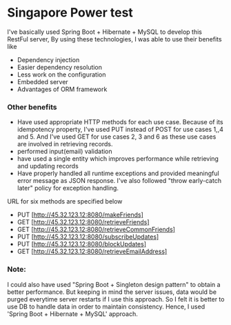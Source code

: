 # Singapore Power test
I've basically used Spring Boot + Hibernate + MySQL to develop this RestFul server,
By using these technologies, I was able to use their benefits like
  - Dependency injection
  - Easier dependency resolution
  - Less work on the configuration
  - Embedded server
  - Advantages of ORM framework

### Other benefits
  - Have used appropriate HTTP methods for each use case. Because of its idempotency property, I've used PUT instead of POST for use cases 1,,4 and 5. And I've used GET for use cases 2, 3 and 6 as these use cases are involved in retrieving records.
  - performed input(email) validation
  - have used a single entity which improves performance while retrieving and updating records
  - Have properly handled all runtime exceptions and provided meaningful error message as JSON response. I've also followed "throw early-catch later" policy for exception handling.
  
URL for six methods are specified below

* PUT [http://45.32.123.12:8080/makeFriends]
* GET [http://45.32.123.12:8080/retrieveFriends]
* GET [http://45.32.123.12:8080/retrieveCommonFriends]
* PUT [http://45.32.123.12:8080/subscribeUpdates]
* PUT [http://45.32.123.12:8080/blockUpdates]
* GET [http://45.32.123.12:8080/retrieveEmailAddress]


### Note: 
I could also have used "Spring Boot + Singleton design pattern" to obtain a better performance. But keeping in mind the server issues, data would be purged everytime server restarts if I use this approach. So I felt it is better to use DB to handle data in order to maintain consistency. Hence, I used 'Spring Boot + Hibernate + MySQL' approach.
